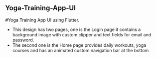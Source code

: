 ## Yoga-Training-App-UI
#Yoga Training App UI using Flutter.
- This design has two pages, one is the Login page it contains a background image with custom clipper and text fields for email and password. 
- The second one is the Home page provides daily workouts, yoga courses and has an animated custom navigation bar at the bottom
